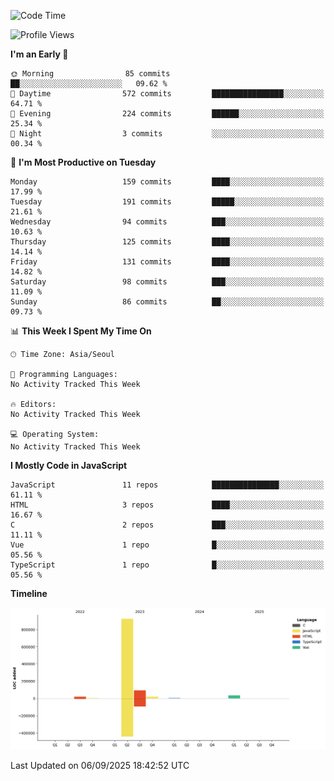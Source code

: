 <!--START_SECTION:waka-->
![Code Time](http://img.shields.io/badge/Code%20Time-131%20hrs%204%20mins-blue)

![Profile Views](http://img.shields.io/badge/Profile%20Views-0-blue)

**I'm an Early 🐤** 

```text
🌞 Morning                85 commits          ██░░░░░░░░░░░░░░░░░░░░░░░   09.62 % 
🌆 Daytime                572 commits         ████████████████░░░░░░░░░   64.71 % 
🌃 Evening                224 commits         ██████░░░░░░░░░░░░░░░░░░░   25.34 % 
🌙 Night                  3 commits           ░░░░░░░░░░░░░░░░░░░░░░░░░   00.34 % 
```
📅 **I'm Most Productive on Tuesday** 

```text
Monday                   159 commits         ████░░░░░░░░░░░░░░░░░░░░░   17.99 % 
Tuesday                  191 commits         █████░░░░░░░░░░░░░░░░░░░░   21.61 % 
Wednesday                94 commits          ███░░░░░░░░░░░░░░░░░░░░░░   10.63 % 
Thursday                 125 commits         ████░░░░░░░░░░░░░░░░░░░░░   14.14 % 
Friday                   131 commits         ████░░░░░░░░░░░░░░░░░░░░░   14.82 % 
Saturday                 98 commits          ███░░░░░░░░░░░░░░░░░░░░░░   11.09 % 
Sunday                   86 commits          ██░░░░░░░░░░░░░░░░░░░░░░░   09.73 % 
```


📊 **This Week I Spent My Time On** 

```text
🕑︎ Time Zone: Asia/Seoul

💬 Programming Languages: 
No Activity Tracked This Week

🔥 Editors: 
No Activity Tracked This Week

💻 Operating System: 
No Activity Tracked This Week
```

**I Mostly Code in JavaScript** 

```text
JavaScript               11 repos            ███████████████░░░░░░░░░░   61.11 % 
HTML                     3 repos             ████░░░░░░░░░░░░░░░░░░░░░   16.67 % 
C                        2 repos             ███░░░░░░░░░░░░░░░░░░░░░░   11.11 % 
Vue                      1 repo              █░░░░░░░░░░░░░░░░░░░░░░░░   05.56 % 
TypeScript               1 repo              █░░░░░░░░░░░░░░░░░░░░░░░░   05.56 % 
```



**Timeline**

![Lines of Code chart](https://raw.githubusercontent.com/project-dy/project-dy/main/assets/bar_graph.png)


 Last Updated on 06/09/2025 18:42:52 UTC
<!--END_SECTION:waka-->
